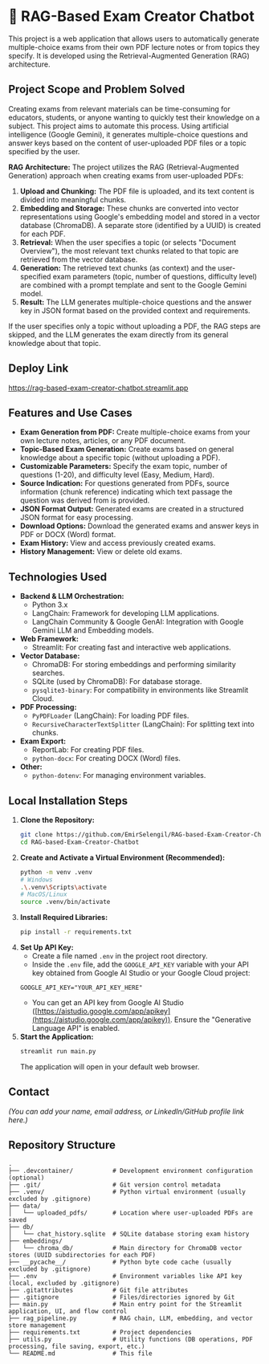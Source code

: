 # 🚀 RAG-Based Exam Creator Chatbot

This project is a web application that allows users to automatically generate multiple-choice exams from their own PDF lecture notes or from topics they specify. It is developed using the Retrieval-Augmented Generation (RAG) architecture.

## Project Scope and Problem Solved

Creating exams from relevant materials can be time-consuming for educators, students, or anyone wanting to quickly test their knowledge on a subject. This project aims to automate this process. Using artificial intelligence (Google Gemini), it generates multiple-choice questions and answer keys based on the content of user-uploaded PDF files or a topic specified by the user.

**RAG Architecture:** The project utilizes the RAG (Retrieval-Augmented Generation) approach when creating exams from user-uploaded PDFs:
1.  **Upload and Chunking:** The PDF file is uploaded, and its text content is divided into meaningful chunks.
2.  **Embedding and Storage:** These chunks are converted into vector representations using Google's embedding model and stored in a vector database (ChromaDB). A separate store (identified by a UUID) is created for each PDF.
3.  **Retrieval:** When the user specifies a topic (or selects "Document Overview"), the most relevant text chunks related to that topic are retrieved from the vector database.
4.  **Generation:** The retrieved text chunks (as context) and the user-specified exam parameters (topic, number of questions, difficulty level) are combined with a prompt template and sent to the Google Gemini model.
5.  **Result:** The LLM generates multiple-choice questions and the answer key in JSON format based on the provided context and requirements.

If the user specifies only a topic without uploading a PDF, the RAG steps are skipped, and the LLM generates the exam directly from its general knowledge about that topic.

## Deploy Link

https://rag-based-exam-creator-chatbot.streamlit.app

## Features and Use Cases

*   **Exam Generation from PDF:** Create multiple-choice exams from your own lecture notes, articles, or any PDF document.
*   **Topic-Based Exam Generation:** Create exams based on general knowledge about a specific topic (without uploading a PDF).
*   **Customizable Parameters:** Specify the exam topic, number of questions (1-20), and difficulty level (Easy, Medium, Hard).
*   **Source Indication:** For questions generated from PDFs, source information (chunk reference) indicating which text passage the question was derived from is provided.
*   **JSON Format Output:** Generated exams are created in a structured JSON format for easy processing.
*   **Download Options:** Download the generated exams and answer keys in PDF or DOCX (Word) format.
*   **Exam History:** View and access previously created exams.
*   **History Management:** View or delete old exams.

## Technologies Used

*   **Backend & LLM Orchestration:**
    *   Python 3.x
    *   LangChain: Framework for developing LLM applications.
    *   LangChain Community & Google GenAI: Integration with Google Gemini LLM and Embedding models.
*   **Web Framework:**
    *   Streamlit: For creating fast and interactive web applications.
*   **Vector Database:**
    *   ChromaDB: For storing embeddings and performing similarity searches.
    *   SQLite (used by ChromaDB): For database storage.
    *   `pysqlite3-binary`: For compatibility in environments like Streamlit Cloud.
*   **PDF Processing:**
    *   `PyPDFLoader` (LangChain): For loading PDF files.
    *   `RecursiveCharacterTextSplitter` (LangChain): For splitting text into chunks.
*   **Exam Export:**
    *   ReportLab: For creating PDF files.
    *   `python-docx`: For creating DOCX (Word) files.
*   **Other:**
    *   `python-dotenv`: For managing environment variables.

## Local Installation Steps

1.  **Clone the Repository:**
    ```bash
    git clone https://github.com/EmirSelengil/RAG-based-Exam-Creator-Chatbot.git
    cd RAG-based-Exam-Creator-Chatbot
    ```
2.  **Create and Activate a Virtual Environment (Recommended):**
    ```bash
    python -m venv .venv
    # Windows
    .\.venv\Scripts\activate
    # MacOS/Linux
    source .venv/bin/activate
    ```
3.  **Install Required Libraries:**
    ```bash
    pip install -r requirements.txt
    ```
4.  **Set Up API Key:**
    *   Create a file named `.env` in the project root directory.
    *   Inside the `.env` file, add the `GOOGLE_API_KEY` variable with your API key obtained from Google AI Studio or your Google Cloud project:
      ```
      GOOGLE_API_KEY="YOUR_API_KEY_HERE"
      ```
    *   You can get an API key from Google AI Studio ([https://aistudio.google.com/app/apikey](https://aistudio.google.com/app/apikey)). Ensure the "Generative Language API" is enabled.
5.  **Start the Application:**
    ```bash
    streamlit run main.py
    ```
    The application will open in your default web browser.

## Contact

*(You can add your name, email address, or LinkedIn/GitHub profile link here.)*

## Repository Structure

```
.
├── .devcontainer/           # Development environment configuration (optional)
├── .git/                    # Git version control metadata
├── .venv/                   # Python virtual environment (usually excluded by .gitignore)
├── data/
│   └── uploaded_pdfs/       # Location where user-uploaded PDFs are saved
├── db/
│   └── chat_history.sqlite  # SQLite database storing exam history
├── embeddings/
│   └── chroma_db/           # Main directory for ChromaDB vector stores (UUID subdirectories for each PDF)
├── __pycache__/             # Python byte code cache (usually excluded by .gitignore)
├── .env                     # Environment variables like API key (local, excluded by .gitignore)
├── .gitattributes           # Git file attributes
├── .gitignore               # Files/directories ignored by Git
├── main.py                  # Main entry point for the Streamlit application, UI, and flow control
├── rag_pipeline.py          # RAG chain, LLM, embedding, and vector store management
├── requirements.txt         # Project dependencies
├── utils.py                 # Utility functions (DB operations, PDF processing, file saving, export, etc.)
└── README.md                # This file
``` 
